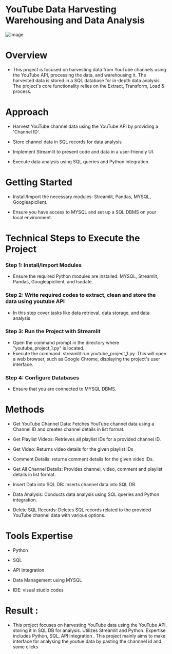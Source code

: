 # YouTube Data Harvesting Warehousing and Data Analysis
![image]()


# Overview

 - This project is focused on harvesting data from YouTube channels using the YouTube API, processing the data, and warehousing it. The harvested data is stored in a SQL database for in-depth data analysis. The project's core functionality relies on the Extract, Transform, Load & process.

# Approach 

  - Harvest YouTube channel data using the YouTube API by providing a 'Channel ID'.
    
  - Store channel data in SQL records for data analysis
    
  - Implement Streamlit to present code and data in a user-friendly UI.
    
  - Execute data analysis using SQL queries and Python integration.

# Getting Started

  - Install/Import the necessary modules: Streamlit, Pandas, MYSQL, Googleapiclient.
    
  - Ensure you have access to MYSQL and set up a SQL DBMS on your local environment.

# Technical Steps to Execute the Project

### Step 1: Install/Import Modules

   - Ensure the required Python modules are installed: MYSQL, Streamlit, Pandas, Googleapiclient, and Isodate.

### Step 2: Write required codes to extract, clean and store the data using youtube API

   - In this step cover tasks like data retrieval, data storage, and data analysis

### Step 3: Run the Project with Streamlit

   - Open the command prompt in the directory where "youtube_project_1.py" is located.
   - Execute the command: streamlit run youtube_project_1.py. This will open a web browser, such as Google Chrome, displaying the project's user interface.

### Step 4: Configure Databases

   - Ensure that you are connected to MYSQL DBMS.

# Methods

   - Get YouTube Channel Data: Fetches YouTube channel data using a Channel ID and creates channel details in list format.
     
   - Get Playlist Videos: Retrieves all playlist IDs for a provided channel ID.
     
   - Get Video: Returns video details for the given playlist IDs
    
   - Comment Details: returns comment details for the given video IDs.
     
   - Get All Channel Details: Provides channel, video, comment and playlist details in list format.
     
   - Insert Data into SQL DB: Inserts channel data into SQL DB.
     
   - Data Analysis: Conducts data analysis using SQL queries and Python integration.
     
   - Delete SQL Records: Deletes SQL records related to the provided YouTube channel data with various options.

# Tools Expertise 

   - Python
     
   - SQL
     
   - API Integration
     
   - Data Management using MYSQL
     
   - IDE: visual studio codes

# Result :

   - This project focuses on harvesting YouTube data using the YouTube API, storing it in SQL DB for analysis. Utilizes Streamlit and Python. Expertise includes Python, SQL, API integration . This project mainly aims to make interface for analysing the youtue data by pasting the channnel id and some clicks
